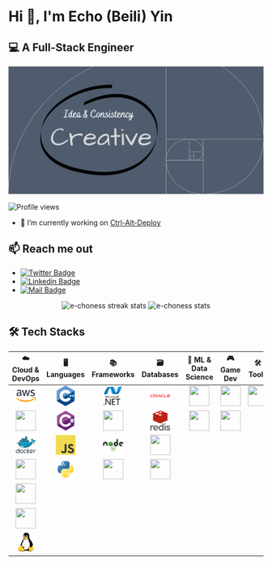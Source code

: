 # Hi 👋, I'm Echo (Beili) Yin

## :computer: A Full-Stack Engineer

[![Banner](assets/images/banner.png)](https://e-choness.github.io/portfolio-site/)

![Profile views](https://komarev.com/ghpvc/?username=e-choness&label=Profile%20views&color=0e75b6&style=flat)

- 🔭 I’m currently working on [Ctrl-Alt-Deploy](https://e-choness.github.io/ctrl-alt-deploy/blog/)

## :mailbox: Reach me out

- [![Twitter Badge](https://img.shields.io/badge/-@_echo_yin_-1ca0f1?style=flat&labelColor=1ca0f1&logo=twitter&logoColor=white&link=https://twitter.com/_echo_yin)](https://twitter.com/_echo_yin)
- [![Linkedin Badge](https://img.shields.io/badge/-EchoYin-0e76a8?style=flat&labelColor=0e76a8&logo=linkedin&logoColor=white)](https://www.linkedin.com/in/echoyin0451/)
- [![Mail Badge](https://img.shields.io/badge/-SendMeEmail-c0392b?style=flat&labelColor=c0392b&logo=gmail&logoColor=white)](mailto:eyinoverthinking@gamil.com)

<div align="center">
  <img src="https://github-readme-streak-stats.herokuapp.com/?user=e-choness&theme=dark" alt="e-choness streak stats" />
  <img src="https://github-readme-stats.vercel.app/api?username=e-choness&show_icons=true&locale=en&theme=dark" alt="e-choness stats" />
</div>

## 🛠️ Tech Stacks
|                                                                                   ☁️ Cloud & DevOps                                                                                    |                                                                                           🖥️ Languages                                                                                           |                                                                                        📚 Frameworks                                                                                        |                                                                       🗃️ Databases                                                                       |                                                       🤖 ML & Data Science                                                        |                                                                                             🎮 Game Dev                                                                                             |                                                          🛠️ Tools                                                          |
| :------------------------------------------------------------------------------------------------------------------------------------------------------------------------------------: | :----------------------------------------------------------------------------------------------------------------------------------------------------------------------------------------------: | :-----------------------------------------------------------------------------------------------------------------------------------------------------------------------------------------: | :------------------------------------------------------------------------------------------------------------------------------------------------------: | :-------------------------------------------------------------------------------------------------------------------------------: | :-------------------------------------------------------------------------------------------------------------------------------------------------------------------------------------------------: | :------------------------------------------------------------------------------------------------------------------------: |
| [<img src="https://raw.githubusercontent.com/devicons/devicon/master/icons/amazonwebservices/amazonwebservices-original-wordmark.svg" width="40" height="40">](https://aws.amazon.com) |              [<img src="https://raw.githubusercontent.com/devicons/devicon/master/icons/cplusplus/cplusplus-original.svg" width="40" height="40">](https://www.w3schools.com/cpp/)               |          [<img src="https://raw.githubusercontent.com/devicons/devicon/master/icons/dot-net/dot-net-original-wordmark.svg" width="40" height="40">](https://dotnet.microsoft.com/)          | [<img src="https://raw.githubusercontent.com/devicons/devicon/master/icons/oracle/oracle-original.svg" width="40" height="40">](https://www.oracle.com/) |       [<img src="https://www.vectorlogo.zone/logos/pytorch/pytorch-icon.svg" width="40" height="40">](https://pytorch.org/)       |                                         [<img src="https://www.vectorlogo.zone/logos/unity3d/unity3d-icon.svg" width="40" height="40">](https://unity.com/)                                         | [<img src="https://www.vectorlogo.zone/logos/getpostman/getpostman-icon.svg" width="40" height="40">](https://postman.com) |
|                  [<img src="https://www.vectorlogo.zone/logos/microsoft_azure/microsoft_azure-icon.svg" width="40" height="40">](https://azure.microsoft.com/en-in/)                   |                  [<img src="https://raw.githubusercontent.com/devicons/devicon/master/icons/csharp/csharp-original.svg" width="40" height="40">](https://www.w3schools.com/cs/)                  |                                 [<img src="https://en.wikipedia.org/wiki/File:Flask_logo.svg" width="40" height="40">](https://flask.palletsprojects.com/)                                  | [<img src="https://raw.githubusercontent.com/devicons/devicon/master/icons/redis/redis-original-wordmark.svg" width="40" height="40">](https://redis.io) | [<img src="https://www.vectorlogo.zone/logos/tensorflow/tensorflow-icon.svg" width="40" height="40">](https://www.tensorflow.org) | [<img src="https://raw.githubusercontent.com/kenangundogan/fontisto/036b7eca71aab1bef8e6a0518f7329f13ed62f6b/icons/svg/brand/unreal-engine.svg" width="40" height="40">](https://unrealengine.com/) |                                                                                                                            |
|           [<img src="https://raw.githubusercontent.com/devicons/devicon/master/icons/docker/docker-original-wordmark.svg" width="40" height="40">](https://www.docker.com/)            | [<img src="https://raw.githubusercontent.com/devicons/devicon/master/icons/javascript/javascript-original.svg" width="40" height="40">](https://developer.mozilla.org/en-US/docs/Web/JavaScript) |                [<img src="https://raw.githubusercontent.com/devicons/devicon/master/icons/nodejs/nodejs-original-wordmark.svg" width="40" height="40">](https://nodejs.org)                 |                  [<img src="https://www.vectorlogo.zone/logos/sqlite/sqlite-icon.svg" width="40" height="40">](https://www.sqlite.org/)                  |                                                                                                                                   |                                                                                                                                                                                                     |                                                                                                                            |
|                                [<img src="https://www.vectorlogo.zone/logos/jenkins/jenkins-icon.svg" width="40" height="40">](https://www.jenkins.io)                                 |                     [<img src="https://raw.githubusercontent.com/devicons/devicon/master/icons/python/python-original.svg" width="40" height="40">](https://www.python.org)                      | [<img src="https://raw.githubusercontent.com/detain/svg-logos/780f25886640cef088af994181646db2f6b1a3f8/svg/xamarin.svg" width="40" height="40">](https://dotnet.microsoft.com/apps/xamarin) |             [<img src="https://www.vectorlogo.zone/logos/firebase/firebase-icon.svg" width="40" height="40">](https://firebase.google.com/)              |                                                                                                                                   |                                                                                                                                                                                                     |                                                                                                                            |
|                                 [<img src="https://www.vectorlogo.zone/logos/git-scm/git-scm-icon.svg" width="40" height="40">](https://git-scm.com/)                                  |                                                                                                                                                                                                  |                                                                                                                                                                                             |                                                                                                                                                          |                                                                                                                                   |                                                                                                                                                                                                     |                                                                                                                            |
|                                  [<img src="https://www.vectorlogo.zone/logos/grafana/grafana-icon.svg" width="40" height="40">](https://grafana.com)                                  |                                                                                                                                                                                                  |                                                                                                                                                                                             |                                                                                                                                                          |                                                                                                                                   |                                                                                                                                                                                                     |                                                                                                                            |
|                 [<img src="https://raw.githubusercontent.com/devicons/devicon/master/icons/linux/linux-original.svg" width="40" height="40">](https://www.linux.org/)                  |                                                                                                                                                                                                  |                                                                                                                                                                                             |                                                                                                                                                          |                                                                                                                                   |                                                                                                                                                                                                     |                                                                                                                            |
